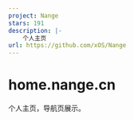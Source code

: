 ```yaml
---
project: Nange
stars: 191
description: |-
    个人主页
url: https://github.com/xOS/Nange
---
```


# home.nange.cn
个人主页，导航页展示。

